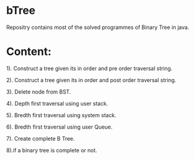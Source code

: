 # bTree

Repositry contains most of the solved programmes of Binary Tree in java.

# Content:
1). Construct a tree given its in order and pre order traversal string.

2). Construct a tree given its in order and post order traversal string.

3). Delete node from BST.

4). Depth first traversal using user stack.

5). Bredth first traversal using system stack.

6). Bredth first traversal using user Queue.

7). Create complete B Tree.

8).if a binary tree is complete or not.